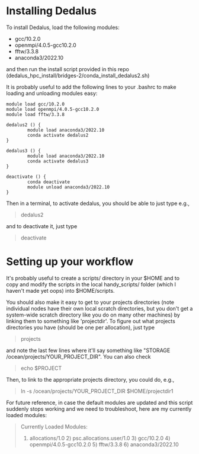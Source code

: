 # Installing Dedalus

To install Dedalus, load the following modules:

- gcc/10.2.0
- openmpi/4.0.5-gcc10.2.0
- fftw/3.3.8
- anaconda3/2022.10

and then run the install script provided in this repo (dedalus_hpc_install/bridges-2/conda_install_dedalus2.sh)

It is probably useful to add the following lines to your .bashrc to make loading and unloading modules easy:

    module load gcc/10.2.0
    module load openmpi/4.0.5-gcc10.2.0
    module load fftw/3.3.8
    
    dedalus2 () {
	        module load anaconda3/2022.10
            conda activate dedalus2
    }
    
    dedalus3 () {
	        module load anaconda3/2022.10
            conda activate dedalus3
    }
    
    deactivate () {
            conda deactivate
	        module unload anaconda3/2022.10
    }
  
Then in a terminal, to activate dedalus, you should be able to just type e.g.,

> dedalus2

and to deactivate it, just type

> deactivate

# Setting up your workflow

It's probably useful to create a scripts/ directory in your $HOME and to copy and modify the scripts in the local handy_scripts/ folder (which I haven't made yet oops) into $HOME/scripts.

You should also make it easy to get to your projects directories (note individual nodes have their own local scratch directories, but you don't get a system-wide scratch directory like you do on many other machines) by linking them to something like 'projectdir'. 
To figure out what projects directories you have (should be one per allocation), just type

> projects

and note the last few lines where it'll say something like "STORAGE /ocean/projects/YOUR_PROJECT_DIR". You can also check

> echo $PROJECT

Then, to link to the appropriate projects directory, you could do, e.g.,

> ln -s /ocean/projects/YOUR_PROJECT_DIR $HOME/projectdir1

For future reference, in case the default modules are updated and this script suddenly stops working and we need to troubleshoot, here are my currently loaded modules:

> Currently Loaded Modules:
>  1) allocations/1.0   2) psc.allocations.user/1.0   3) gcc/10.2.0   4) openmpi/4.0.5-gcc10.2.0   5) fftw/3.3.8   6) anaconda3/2022.10

